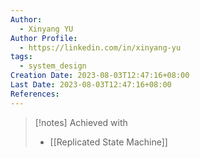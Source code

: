 ```yaml
---
Author:
  - Xinyang YU
Author Profile:
  - https://linkedin.com/in/xinyang-yu
tags:
  - system_design
Creation Date: 2023-08-03T12:47:16+08:00
Last Date: 2023-08-03T12:47:16+08:00
References:
---
```

>[!notes] Achieved with
>- [[Replicated State Machine]]